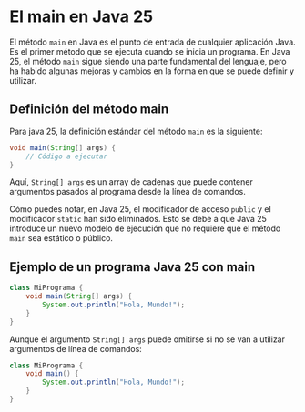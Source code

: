 # El main en Java 25

El método `main` en Java es el punto de entrada de cualquier aplicación Java. Es el primer método que se ejecuta cuando
se inicia un programa. En Java 25, el método `main` sigue siendo una parte fundamental del lenguaje, pero ha habido
algunas mejoras y cambios en la forma en que se puede definir y utilizar.

## Definición del método main

Para java 25, la definición estándar del método `main` es la siguiente:

```java
void main(String[] args) {
    // Código a ejecutar
}
```

Aquí, `String[] args` es un array de cadenas que puede contener argumentos pasados al programa desde la línea de
comandos.

Cómo puedes notar, en Java 25, el modificador de acceso `public` y el modificador `static` han sido eliminados. Esto se
debe a que Java 25 introduce un nuevo modelo de ejecución que no requiere que el método `main` sea estático o público.

## Ejemplo de un programa Java 25 con main

```java
class MiPrograma {
    void main(String[] args) {
        System.out.println("Hola, Mundo!");
    }
}   
```

Aunque el argumento `String[] args` puede omitirse si no se van a utilizar argumentos de línea de comandos:

```java
class MiPrograma {
    void main() {
        System.out.println("Hola, Mundo!");
    }
}
```